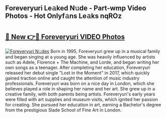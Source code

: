 ## Foreveryuri Le𝚊ked N𝚞de - Part-wmp Video Photos - Hot Onlyf𝚊ns Le𝚊ks nqROz

# <h2><a href="http://ac12444.deff.icu/?id=Foreveryuri">🔗 New 👉🔴 Foreveryuri VIDEO Photos</a></h2>

[![Foreveryuri N𝚞des](https://i.imgur.com/rIISA9y.gif)](http://ac12444.deff.icu/?id=Foreveryuri)
Born in 1995, Foreveryuri grew up in a musical family and began singing at a young age. She was heavily influenced by artists such as Adele, Florence + The Machine, and Lorde, and began writing her own songs as a teenager. After completing her education, Foreveryuri released her debut single "Lost in the Moment" in 2017, which quickly gained traction online and caught the attention of music industry professionals. Foreveryuri was born on a nice day in London, which she believes played a role in shaping her name and her art. She grew up in a creative family, with both parents being artists. Foreveryuri's early years were filled with art supplies and museum visits, which ignited her passion for creating. She pursued her education in art, earning a Bachelor's degree from the prestigious Slade School of Fine Art in London.
